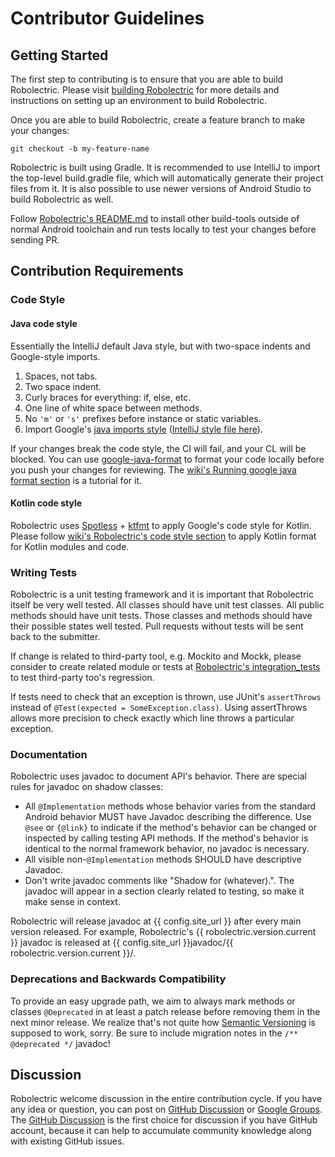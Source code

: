 # Contributor Guidelines

## Getting Started

The first step to contributing is to ensure that you are able to build Robolectric. Please visit [building Robolectric](building-robolectric.md) for more details and instructions on setting up an environment to build Robolectric.

Once you are able to build Robolectric, create a feature branch to make your changes:

    git checkout -b my-feature-name

Robolectric is built using Gradle. It is recommended to use IntelliJ to import the top-level build.gradle file, which will automatically generate their project files from it. It is also possible to use newer versions of Android Studio to build Robolectric as well. 

Follow [Robolectric's README.md](https://github.com/robolectric/robolectric/blob/master/README.md#building-and-contributing) to install other build-tools outside of normal Android toolchain and run tests locally to test your changes before sending PR.

## Contribution Requirements

### Code Style

#### Java code style

Essentially the IntelliJ default Java style, but with two-space indents and Google-style imports.

1. Spaces, not tabs.
2. Two space indent.
3. Curly braces for everything: if, else, etc.
4. One line of white space between methods.
5. No `'m'` or `'s'` prefixes before instance or static variables.
6. Import Google's [java imports style](https://google.github.io/styleguide/javaguide.html#s3.3-import-statements) ([IntelliJ style file here](https://github.com/google/styleguide/blob/gh-pages/intellij-java-google-style.xml)).

If your changes break the code style, the CI will fail, and your CL will be blocked. You can use [google-java-format](https://github.com/google/google-java-format) to format your code locally before you push your changes for reviewing. The [wiki's Running google java format section](https://github.com/robolectric/robolectric/wiki/Running-google-java-format) is a tutorial for it.

#### Kotlin code style

Robolectric uses [Spotless](https://github.com/diffplug/spotless) + [ktfmt](https://github.com/facebookincubator/ktfmt) to apply Google's code style for Kotlin. Please follow [wiki's Robolectric's code style section](https://github.com/robolectric/robolectric/wiki/Robolectric's-code-style) to apply Kotlin format for Kotlin modules and code.

### Writing Tests

Robolectric is a unit testing framework and it is important that Robolectric itself be very well tested. All classes should have unit test classes. All public methods should have unit tests. Those classes and methods should have their possible states well tested. Pull requests without tests will be sent back to the submitter.

If change is related to third-party tool, e.g. Mockito and Mockk, please consider to create related module or tests at [Robolectric's integration_tests](https://github.com/robolectric/robolectric/tree/master/integration_tests) to test third-party too's regression.

If tests need to check that an exception is thrown, use JUnit's `assertThrows` instead of `@Test(expected = SomeException.class)`. Using assertThrows allows more precision to check exactly which line throws a particular exception.

### Documentation

Robolectric uses javadoc to document API's behavior. There are special rules for javadoc on shadow classes:

* All `@Implementation` methods whose behavior varies from the standard Android behavior MUST have Javadoc describing the difference. Use `@see` or `{@link}` to indicate if the method's behavior can be changed or inspected by calling testing API methods. If the method's behavior is identical to the normal framework behavior, no javadoc is necessary.
* All visible non-`@Implementation` methods SHOULD have descriptive Javadoc.
* Don't write javadoc comments like "Shadow for (whatever).". The javadoc will appear in a section clearly related to testing, so make it make sense in context.

Robolectric will release javadoc at {{ config.site_url }} after every main version released. For example, Robolectric's {{ robolectric.version.current }} javadoc is released at {{ config.site_url }}javadoc/{{ robolectric.version.current }}/.

### Deprecations and Backwards Compatibility

To provide an easy upgrade path, we aim to always mark methods or classes `@Deprecated` in at least a patch release before removing them in the next minor release. We realize that's not quite how [Semantic Versioning](https://semver.org/) is supposed to work, sorry. Be sure to include migration notes in the `/** @deprecated */` javadoc!

## Discussion

Robolectric welcome discussion in the entire contribution cycle. If you have any idea or question, you can post on [GitHub Discussion](https://github.com/robolectric/robolectric/discussions) or [Google Groups](https://groups.google.com/g/robolectric). The [GitHub Discussion](https://github.com/robolectric/robolectric/discussions) is the first choice for discussion if you have GitHub account, because it can help to accumulate community knowledge along with existing GitHub issues.   

